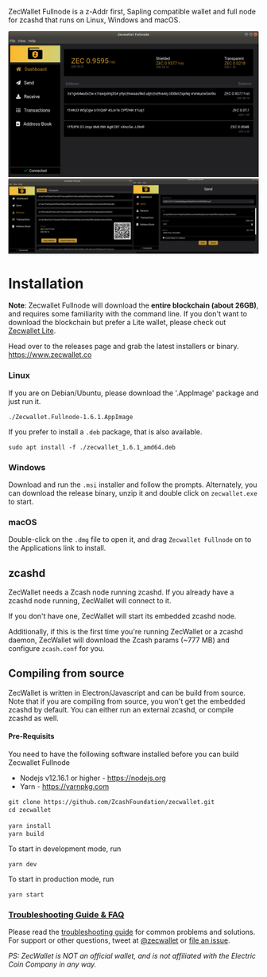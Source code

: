 ZecWallet Fullnode is a z-Addr first, Sapling compatible wallet and full node for zcashd that runs on Linux, Windows and macOS.

![Screenshot](resources/screenshot1.png?raw=true)
![Screenshots](resources/screenshot2.png?raw=true)

# Installation

**Note**: Zecwallet Fullnode will download the **entire blockchain (about 26GB)**, and requires some familiarity with the command line. If you don't want to download the blockchain but prefer a Lite wallet, please check out [Zecwallet Lite](https://www.zecwallet.co).

Head over to the releases page and grab the latest installers or binary. https://www.zecwallet.co

### Linux

If you are on Debian/Ubuntu, please download the '.AppImage' package and just run it.

```
./Zecwallet.Fullnode-1.6.1.AppImage
```

If you prefer to install a `.deb` package, that is also available.

```
sudo apt install -f ./zecwallet_1.6.1_amd64.deb
```

### Windows

Download and run the `.msi` installer and follow the prompts. Alternately, you can download the release binary, unzip it and double click on `zecwallet.exe` to start.

### macOS

Double-click on the `.dmg` file to open it, and drag `Zecwallet Fullnode` on to the Applications link to install.

## zcashd

ZecWallet needs a Zcash node running zcashd. If you already have a zcashd node running, ZecWallet will connect to it.

If you don't have one, ZecWallet will start its embedded zcashd node.

Additionally, if this is the first time you're running ZecWallet or a zcashd daemon, ZecWallet will download the Zcash params (~777 MB) and configure `zcash.conf` for you.

## Compiling from source

ZecWallet is written in Electron/Javascript and can be build from source. Note that if you are compiling from source, you won't get the embedded zcashd by default. You can either run an external zcashd, or compile zcashd as well.

#### Pre-Requisits

You need to have the following software installed before you can build Zecwallet Fullnode

- Nodejs v12.16.1 or higher - https://nodejs.org
- Yarn - https://yarnpkg.com

```
git clone https://github.com/ZcashFoundation/zecwallet.git
cd zecwallet

yarn install
yarn build
```

To start in development mode, run

```
yarn dev
```

To start in production mode, run

```
yarn start
```

### [Troubleshooting Guide & FAQ](https://github.com/ZcashFoundation/zecwallet/wiki/Troubleshooting-&-FAQ)

Please read the [troubleshooting guide](https://docs.zecwallet.co/troubleshooting/) for common problems and solutions.
For support or other questions, tweet at [@zecwallet](https://twitter.com/zecwallet) or [file an issue](https://github.com/ZcashFoundation/zecwallet/issues).

_PS: ZecWallet is NOT an official wallet, and is not affiliated with the Electric Coin Company in any way._
